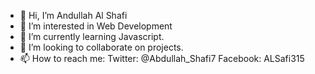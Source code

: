 - 👋 Hi, I’m Andullah Al Shafi
- 👀 I’m interested in Web Development
- 🌱 I’m currently learning Javascript.
- 💞️ I’m looking to collaborate on projects.
- 📫 How to reach me:
 Twitter: @Abdullah_Shafi7
 Facebook: ALSafi315
 

<!---
Shafi315/Shafi315 is a ✨ special ✨ repository because its `README.md` (this file) appears on your GitHub profile.
You can click the Preview link to take a look at your changes.
--->
